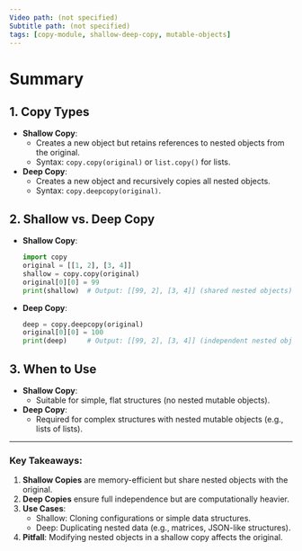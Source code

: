 ```yaml
---
Video path: (not specified)  
Subtitle path: (not specified)  
tags: [copy-module, shallow-deep-copy, mutable-objects]  
---
```


# Summary

## 1. **Copy Types**  
   - **Shallow Copy**:  
     - Creates a new object but retains references to nested objects from the original.  
     - Syntax: `copy.copy(original)` or `list.copy()` for lists.  
   - **Deep Copy**:  
     - Creates a new object and recursively copies all nested objects.  
     - Syntax: `copy.deepcopy(original)`.  

## 2. **Shallow vs. Deep Copy**  
   - **Shallow Copy**:  
     ```python  
     import copy  
     original = [[1, 2], [3, 4]]  
     shallow = copy.copy(original)  
     original[0][0] = 99  
     print(shallow)  # Output: [[99, 2], [3, 4]] (shared nested objects)  
     ```  
   - **Deep Copy**:  
     ```python  
     deep = copy.deepcopy(original)  
     original[0][0] = 100  
     print(deep)     # Output: [[99, 2], [3, 4]] (independent nested objects)  
     ```  

## 3. **When to Use**  
   - **Shallow Copy**:  
     - Suitable for simple, flat structures (no nested mutable objects).  
   - **Deep Copy**:  
     - Required for complex structures with nested mutable objects (e.g., lists of lists).  

---

### Key Takeaways:  
1. **Shallow Copies** are memory-efficient but share nested objects with the original.  
2. **Deep Copies** ensure full independence but are computationally heavier.  
3. **Use Cases**:  
   - Shallow: Cloning configurations or simple data structures.  
   - Deep: Duplicating nested data (e.g., matrices, JSON-like structures).  
4. **Pitfall**: Modifying nested objects in a shallow copy affects the original.  